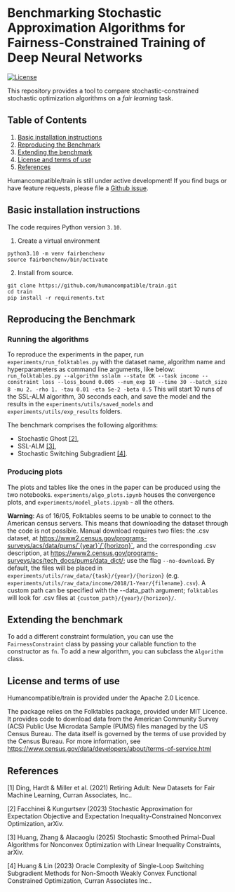 # Benchmarking Stochastic Approximation Algorithms for Fairness-Constrained Training of Deep Neural Networks

[![License](https://img.shields.io/badge/License-Apache_2.0-blue.svg)](https://opensource.org/licenses/Apache-2.0)

This repository provides a tool to compare stochastic-constrained stochastic optimization algorithms on a _fair learning_ task.

## Table of Contents
1. [Basic installation instructions](#basic-installation-instructions)
2. [Reproducing the Benchmark](#reproducing-the-benchmark)
3. [Extending the benchmark](#extending-the-benchmark) <!-- 6. [Citing humancompatible/train](#Citing-humancompatible/train) -->
4. [License and terms of use](#license-and-terms-of-use)
5. [References](#references)

Humancompatible/train is still under active development! If you find bugs or have feature
requests, please file a
[Github issue](https://github.com/humancompatible/train/issues). 

## Basic installation instructions
The code requires Python version ```3.10```.

1. Create a virtual environment
```
python3.10 -m venv fairbenchenv
source fairbenchenv/bin/activate
```
2. Install from source.
```
git clone https://github.com/humancompatible/train.git
cd train
pip install -r requirements.txt
```
<!-- Install via pip -->
<!-- ``` -->
<!-- pip install folktables -->
<!-- ``` -->

## Reproducing the Benchmark

### Running the algorithms
To reproduce the experiments in the paper, run ```experiments/run_folktables.py``` with the dataset name, algorithm name and hyperparameters as command line arguments, like below:
```run_folktables.py --algorithm sslalm --state OK --task income --constraint loss --loss_bound 0.005 --num_exp 10 --time 30 --batch_size 8 -mu 2. -rho 1. -tau 0.01 -eta 5e-2 -beta 0.5```
This will start 10 runs of the SSL-ALM algorithm, 30 seconds each, and save the model and the results in the ```experiments/utils/saved_models``` and ```experiments/utils/exp_results``` folders.

The benchmark comprises the following algorithms:
- Stochastic Ghost [[2]](#2),
- SSL-ALM [[3]](#3),
- Stochastic Switching Subgradient [[4]](#4).

### Producing plots
The plots and tables like the ones in the paper can be produced using the two notebooks. `experiments/algo_plots.ipynb` houses the convergence plots, and `experiments/model_plots.ipynb` - all the others.

**Warning**: As of 16/05, Folktables seems to be unable to connect to the American census servers. This means that downloading the dataset through the code is not possible. Manual download requires two files: the .csv dataset, at https://www2.census.gov/programs-surveys/acs/data/pums/`{year}`/`{horizon}`, and the corresponding .csv description, at https://www2.census.gov/programs-surveys/acs/tech_docs/pums/data_dict/; use the flag ```--no-download```. By default, the files will be placed in `experiments/utils/raw_data/{task}/{year}/{horizon}` (e.g. `experiments/utils/raw_data/income/2018/1-Year/{filename}.csv`). A custom path can be specified with the --data_path argument; `folktables` will look for .csv files at `{custom_path}/{year}/{horizon}/`.

## Extending the benchmark 

To add a different constraint formulation, you can use the ```FairnessConstraint``` class by passing your callable function to the constructor as ```fn```.
To add a new algorithm, you can subclass the ```Algorithm``` class.

## License and terms of use

Humancompatible/train is provided under the Apache 2.0 Licence.

The package relies on the Folktables package, provided under MIT Licence.
It provides code to download data from the American Community Survey
(ACS) Public Use Microdata Sample (PUMS) files managed by the US Census Bureau.
The data itself is governed by the terms of use provided by the Census Bureau.
For more information, see https://www.census.gov/data/developers/about/terms-of-service.html

<!-- ## Cite this work -->

<!-- If you use this work, we encourage you to cite our paper, and the folktables dataset [[1]](#1). -->

<!-- ``` -->
<!-- @article{ding2021retiring, -->
<!--   title={Retiring Adult: New Datasets for Fair Machine Learning}, -->
<!--   author={Ding, Frances and Hardt, Moritz and Miller, John and Schmidt, Ludwig}, -->
<!--   journal={Advances in Neural Information Processing Systems}, -->
<!--   volume={34}, -->
<!--   year={2021} -->
<!-- } -->
<!-- ``` -->


## References

<a id="1">[1]</a> 
Ding, Hardt & Miller et al. (2021) Retiring Adult: New Datasets for Fair Machine Learning, Curran Associates, Inc..

<a id="2">[2]</a> 
Facchinei & Kungurtsev (2023) Stochastic Approximation for Expectation Objective and Expectation Inequality-Constrained Nonconvex Optimization, arXiv.

<a id="3">[3]</a> 
Huang, Zhang & Alacaoglu (2025) Stochastic Smoothed Primal-Dual Algorithms for Nonconvex Optimization with Linear Inequality Constraints, arXiv.

<a id="4">[4]</a> 
Huang & Lin (2023) Oracle Complexity of Single-Loop Switching Subgradient Methods for Non-Smooth Weakly Convex Functional Constrained Optimization, Curran Associates Inc..

